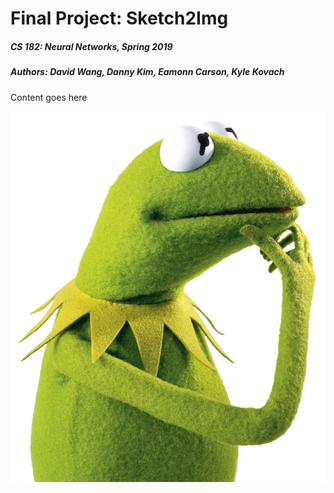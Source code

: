 # Final Project: Sketch2Img
##### CS 182: Neural Networks, Spring 2019
##### Authors: David Wang, Danny Kim, Eamonn Carson, Kyle Kovach

Content goes here

![LONG LIVE THE KING](images/kermit.jpg)
